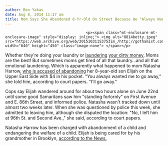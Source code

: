 ```yaml
---
author: Ben Yakas
date: Aug 8, 2014 11:17 am
title: Mom Says She Abandoned 8-Yr-Old On Street Because He "Always Wanted Me To Go Away"
---
```


	
										<p><span class="mt-enclosure mt-enclosure-image" style="display: inline;"> <img alt="8814betty.jpeg" src="https://web.archive.org/web/20151031153753im_/http://gothamist.com/attachments/byakas/8814betty.jpeg" width="640" height="450" class="image-none"> </span></p>

<p>Whether they&apos;re doing your laundry or <a href="https://web.archive.org/web/20151031153753/http://www.cbc.ca/news/canada/hamilton/news/hamilton-mom-2-sons-guilty-in-1-2m-mortgage-fraud-case-1.2694310">laundering</a> <a href="https://web.archive.org/web/20151031153753/http://www.nbcphiladelphia.com/news/local/NJ-Mom-Daughter-Accused-in-Money-Laundering-Scheme-255366931.html">your dirty money</a>, Moms are the best! But sometimes moms get tired of all that laundry...and all that emotional laundering. Which is apparently what happened to mom Natasha Harrow, <a href="https://web.archive.org/web/20151031153753/http://www.nydailynews.com/new-york/nyc-crime/mom-dumps-8-year-old-ues-corner-article-1.1895453">who is accused of abandoning</a> her 8-year-old son Elijah on the Upper East Side with $4 in his pocket. &quot;You always wanted me to go away,&quot; she told him, according to court papers. &quot;I&apos;ll go away.&quot;</p>

<p>Cops say Elijah wandered around for about two hours alone on June 22nd until some good Samaritans saw him &quot;standing forlornly&quot; on First Avenue and E. 86th Street, and informed police. Natasha wasn&apos;t tracked down until almost two weeks later. When she was questioned by police this week, she admitted to leaving him, although she disputed the location: &quot;No, I left him at 96th St. and Second Ave.,&quot; she said, according to court papers.</p>

<p>Natasha Harrow has been charged with abandonment of a child and endangering the welfare of a child. Elijah is being cared for by his grandmother in Brooklyn, <a href="https://web.archive.org/web/20151031153753/http://www.nydailynews.com/new-york/nyc-crime/mom-dumps-8-year-old-ues-corner-article-1.1895453">according to the News.</a></p>					
										
									
				